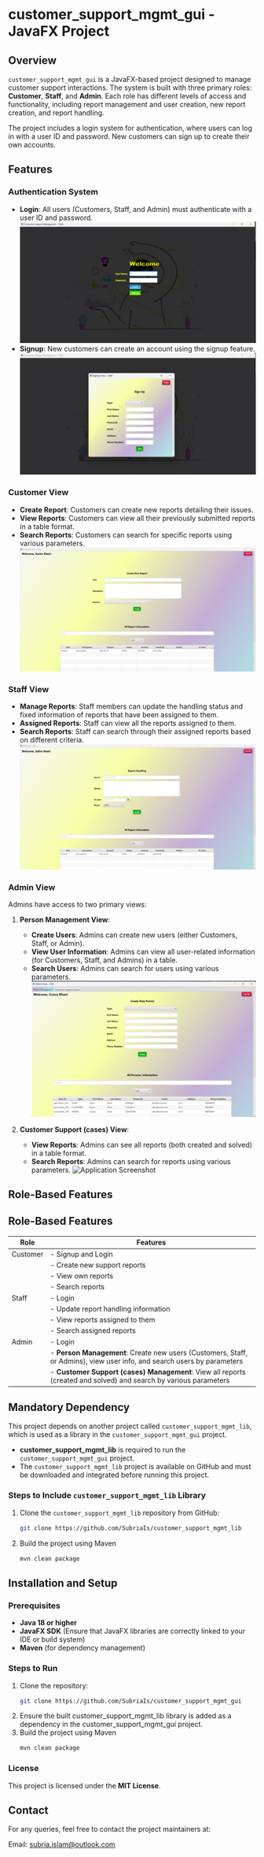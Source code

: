 # customer_support_mgmt_gui - JavaFX Project

## Overview
`customer_support_mgmt_gui` is a JavaFX-based project designed to manage customer support interactions. The system is built with three primary roles: **Customer**, **Staff**, and **Admin**. Each role has different levels of access and functionality, including report management and user creation, new report creation, and report handling.

The project includes a login system for authentication, where users can log in with a user ID and password. New customers can sign up to create their own accounts.

## Features

### Authentication System
- **Login**: All users (Customers, Staff, and Admin) must authenticate with a user ID and password.
  ![Application Screenshot](Authentication%20view.png)
- **Signup**: New customers can create an account using the signup feature.
  ![Application Screenshot](Signup%20View.png)

### Customer View
- **Create Report**: Customers can create new reports detailing their issues.
- **View Reports**: Customers can view all their previously submitted reports in a table format.
- **Search Reports**: Customers can search for specific reports using various parameters.
    ![Application Screenshot](Customer%20view.png)

### Staff View
- **Manage Reports**: Staff members can update the handling status and fixed information of reports that have been assigned to them.
- **Assigned Reports**: Staff can view all the reports assigned to them.
- **Search Reports**: Staff can search through their assigned reports based on different criteria.
    ![Application Screenshot](Staff%20view.png)

### Admin View
Admins have access to two primary views:

1. **Person Management View**:
    - **Create Users**: Admins can create new users (either Customers, Staff, or Admin).
    - **View User Information**: Admins can view all user-related information (for Customers, Staff, and Admins) in a table.
    - **Search Users**: Admins can search for users using various parameters.
      ![Application Screenshot](Admin%20view(Person%20Management).png)
      
2. **Customer Support (cases) View**:
    - **View Reports**: Admins can see all reports (both created and solved) in a table format.
    - **Search Reports**: Admins can search for reports using various parameters.
  ![Application Screenshot](Admin%20view(Customer%20Support(Cases)).png)

## Role-Based Features

## Role-Based Features

| Role     | Features                                                                                                                                     |
|----------|----------------------------------------------------------------------------------------------------------------------------------------------|
| Customer | - Signup and Login  
|          | - Create new support reports  
|          | - View own reports  
|          | - Search reports                                                                                                                             |
| Staff    | - Login  
|          | - Update report handling information  
|          | - View reports assigned to them  
|          | - Search assigned reports                                                                                                                    |
| Admin    | - Login  
|          | - **Person Management**: Create new users (Customers, Staff, or Admins), view user info, and search users by parameters                      |
|          | - **Customer Support (cases) Management**: View all reports (created and solved) and search by various parameters                            |


## Mandatory Dependency
This project depends on another project called `customer_support_mgmt_lib`, which is used as a library in the `customer_support_mgmt_gui` project. 

- **customer_support_mgmt_lib** is required to run the `customer_support_mgmt_gui` project.
- The `customer_support_mgmt_lib` project is available on GitHub and must be downloaded and integrated before running this project.

### Steps to Include `customer_support_mgmt_lib` Library
1. Clone the `customer_support_mgmt_lib` repository from GitHub:
   ```bash
   git clone https://github.com/SubriaIs/customer_support_mgmt_lib

2. Build the project using Maven 
   ```bash
   mvn clean package

## Installation and Setup

### Prerequisites
- **Java 18 or higher**
- **JavaFX SDK** (Ensure that JavaFX libraries are correctly linked to your IDE or build system)
- **Maven** (for dependency management)

### Steps to Run
1. Clone the repository:
   ```bash
   git clone https://github.com/SubriaIs/customer_support_mgmt_gui
2. Ensure the built customer_support_mgmt_lib library is added as a dependency in the customer_support_mgmt_gui project.
3. Build the project using Maven 
   ```bash
   mvn clean package

### License
This project is licensed under the **MIT License**.

## Contact
For any queries, feel free to contact the project maintainers at:

Email: subria.islam@outlook.com
